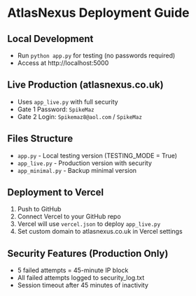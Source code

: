 # AtlasNexus Deployment Guide

## Local Development
- Run `python app.py` for testing (no passwords required)
- Access at http://localhost:5000

## Live Production (atlasnexus.co.uk)
- Uses `app_live.py` with full security
- Gate 1 Password: `SpikeMaz`
- Gate 2 Login: `Spikemaz8@aol.com` / `SpikeMaz`

## Files Structure
- `app.py` - Local testing version (TESTING_MODE = True)
- `app_live.py` - Production version with security
- `app_minimal.py` - Backup minimal version

## Deployment to Vercel
1. Push to GitHub
2. Connect Vercel to your GitHub repo
3. Vercel will use `vercel.json` to deploy `app_live.py`
4. Set custom domain to atlasnexus.co.uk in Vercel settings

## Security Features (Production Only)
- 5 failed attempts = 45-minute IP block
- All failed attempts logged to security_log.txt
- Session timeout after 45 minutes of inactivity